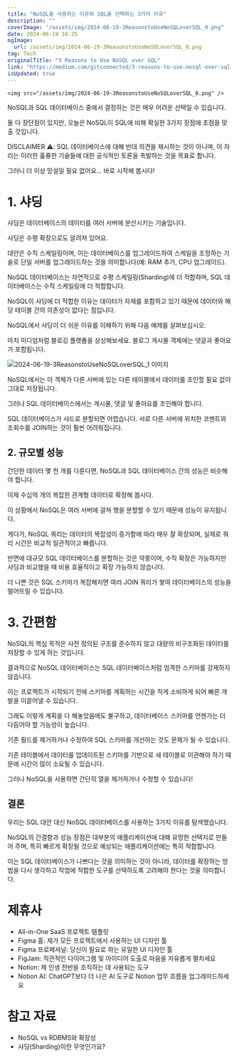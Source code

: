 ```yaml
---
title: "NoSQL을 사용하는 이유와 SQL을 선택하는 3가지 이유"
description: ""
coverImage: "/assets/img/2024-06-19-3ReasonstoUseNoSQLoverSQL_0.png"
date: 2024-06-19 16:25
ogImage: 
  url: /assets/img/2024-06-19-3ReasonstoUseNoSQLoverSQL_0.png
tag: Tech
originalTitle: "3 Reasons to Use NoSQL over SQL"
link: "https://medium.com/gitconnected/3-reasons-to-use-nosql-over-sql-b3fe05b09325"
isUpdated: true
---
```






`<img src="/assets/img/2024-06-19-3ReasonstoUseNoSQLoverSQL_0.png" />`

NoSQL과 SQL 데이터베이스 중에서 결정하는 것은 매우 어려운 선택일 수 있습니다.

둘 다 장단점이 있지만, 오늘은 NoSQL이 SQL에 비해 확실한 3가지 장점에 초점을 맞출 것입니다.

DISCLAIMER ⚠️: SQL 데이터베이스에 대해 반대 의견을 제시하는 것이 아니며, 이 자리는 이러한 훌륭한 기술들에 대한 공식적인 토론을 촉발하는 것을 목표로 합니다.

<div class="content-ad"></div>

그러니 더 이상 망설일 필요 없어요... 바로 시작해 봅시다!

# 1. 샤딩

샤딩은 데이터베이스의 데이터를 여러 서버에 분산시키는 기술입니다.

샤딩은 수평 확장으로도 알려져 있어요.

<div class="content-ad"></div>

대안은 수직 스케일링이며, 이는 데이터베이스를 업그레이드하여 스케일을 조정하는 기술로 단일 서버를 업그레이드하는 것을 의미합니다(예: RAM 추가, CPU 업그레이드).

NoSQL 데이터베이스는 자연적으로 수평 스케일링(Sharding)에 더 적합하며, SQL 데이터베이스는 수직 스케일링에 더 적합합니다.

NoSQL이 샤딩에 더 적합한 이유는 데이터가 자체를 포함하고 있기 때문에 데이터와 해당 테이블 간의 의존성이 없다는 점입니다.

NoSQL에서 샤딩이 더 쉬운 이유를 이해하기 위해 다음 예제를 살펴보십시오:

<div class="content-ad"></div>

마치 미디엄처럼 블로깅 플랫폼을 상상해보세요. 블로그 게시물 객체에는 댓글과 좋아요가 포함됩니다.

![2024-06-19-3ReasonstoUseNoSQLoverSQL_1 이미지](/assets/img/2024-06-19-3ReasonstoUseNoSQLoverSQL_1.png)

NoSQL에서는 이 객체가 다른 서버에 있는 다른 테이블에서 데이터를 조인할 필요 없이 그대로 저장됩니다.

그러나 SQL 데이터베이스에서는 게시물, 댓글 및 좋아요를 조인해야 합니다.

<div class="content-ad"></div>

SQL 데이터베이스가 샤드로 분할되면 어렵습니다. 서로 다른 서버에 위치한 코멘트와 조회수를 JOIN하는 것이 훨씬 어려워집니다.

## 2. 규모별 성능

간단한 데이터 몇 천 개를 다룬다면, NoSQL과 SQL 데이터베이스 간의 성능은 비슷해야 합니다.

이제 수십억 개의 복잡한 관계형 데이터로 확장해 봅시다.

<div class="content-ad"></div>

이 상황에서 NoSQL은 여러 서버에 걸쳐 행을 분할할 수 있기 때문에 성능이 유지됩니다.

게다가, NoSQL 쿼리는 데이터의 복잡성이 증가함에 따라 매우 잘 확장되며, 실제로 쿼리 시간은 비교적 일관적이고 빠릅니다.

반면에 대규모 SQL 데이터베이스를 분할하는 것은 악몽이며, 수직 확장은 가능하지만 샤딩과 비교했을 때 비용 효율적이고 확장 가능하지 않습니다.

더 나쁜 것은 SQL 스키마가 복잡해지면 여러 JOIN 쿼리가 쌓여 데이터베이스의 성능을 떨어뜨릴 수 있습니다.

<div class="content-ad"></div>

# 3. 간편함

NoSQL의 핵심 목적은 사전 정의된 구조를 준수하지 않고 대량의 비구조화된 데이터를 저장할 수 있게 하는 것입니다.

결과적으로 NoSQL 데이터베이스는 SQL 데이터베이스처럼 엄격한 스키마를 강제하지 않습니다.

이는 프로젝트가 시작되기 전에 스키마를 계획하는 시간을 적게 소비하게 되어 빠른 개발을 이끌어낼 수 있습니다.

<div class="content-ad"></div>

그래도 이렇게 계획을 다 해놓았음에도 불구하고, 데이터베이스 스키마를 언젠가는 더 다듬어야 할 가능성이 높습니다.

기존 필드를 제거하거나 수정하여 SQL 스키마를 개선하는 것도 문제가 될 수 있습니다.

기존 테이블에서 데이터를 업데이트된 스키마를 기반으로 새 테이블로 이관해야 하기 때문에 시간이 많이 소요될 수 있습니다.

그러나 NoSQL을 사용하면 간단히 열을 제거하거나 수정할 수 있습니다!

<div class="content-ad"></div>

## 결론

우리는 SQL 대안 대신 NoSQL 데이터베이스를 사용하는 3가지 이유를 탐색했습니다.

NoSQL의 간결함과 성능 장점은 대부분의 애플리케이션에 대해 유망한 선택지로 만들어 주며, 특히 빠르게 확장될 것으로 예상되는 애플리케이션에는 특히 적합합니다.

이는 SQL 데이터베이스가 나쁘다는 것을 의미하는 것이 아니라, 데이터를 확장하는 방법을 다시 생각하고 작업에 적합한 도구를 선택하도록 고려해야 한다는 것을 의미합니다.

<div class="content-ad"></div>

# 제휴사

- All-in-One SaaS 프로젝트 템플릿
- Figma 홈: 제가 모든 프로젝트에서 사용하는 UI 디자인 툴
- Figma 프로페셔널: 당신이 필요로 하는 유일한 UI 디자인 툴
- FigJam: 직관적인 다이어그램 및 아이디어 도출로 마음을 자유롭게 펼치세요
- Notion: 제 인생 전반을 조직하는 데 사용되는 도구
- Notion AI: ChatGPT보다 더 나은 AI 도구로 Notion 업무 흐름을 업그레이드하세요

# 참고 자료

- NoSQL vs RDBMS와 확장성
- 샤딩(Sharding)이란 무엇인가요?